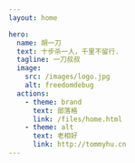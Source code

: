 ```yaml
---
layout: home

hero:
  name: 胡一刀
  text: 十步杀一人，千里不留行.
  tagline: 一刀叔叔
  image:
    src: /images/logo.jpg
    alt: freedomdebug
  actions:
    - theme: brand
      text: 部落格
      link: /files/home.html
    - theme: alt
      text: 老相好
      link: http://tommyhu.cn
---
```


